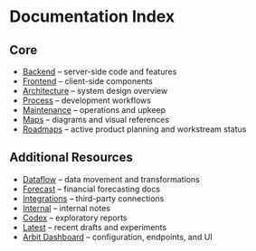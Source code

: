 # Documentation Index

## Core

- [Backend](../backend/) – server-side code and features
- [Frontend](../frontend/) – client-side components
- [Architecture](../architecture/) – system design overview
- [Process](../process/) – development workflows
- [Maintenance](../maintenance/) – operations and upkeep
- [Maps](../maps/) – diagrams and visual references
- [Roadmaps](../roadmaps/) – active product planning and workstream status

## Additional Resources

- [Dataflow](../dataflow/) – data movement and transformations
- [Forecast](../forecast/) – financial forecasting docs
- [Integrations](../integrations/) – third-party connections
- [Internal](../internal/) – internal notes
- [Codex](../codex/) – exploratory reports
- [Latest](../latest/) – recent drafts and experiments
- [Arbit Dashboard](../arbit_dashboard.md) – configuration, endpoints, and UI
